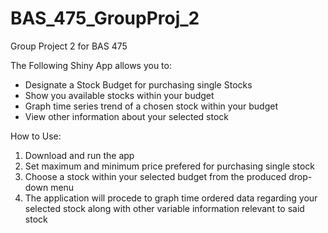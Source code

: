 # BAS_475_GroupProj_2
Group Project 2 for BAS 475

The Following Shiny App allows you to:
- Designate a Stock Budget for purchasing single Stocks
- Show you available stocks within your budget
- Graph time series trend of a chosen stock within your budget
- View other information about your selected stock

How to Use:
1. Download and run the app
2. Set maximum and minimum price prefered for purchasing single stock
3. Choose a stock within your selected budget from the produced drop-down menu
4. The application will procede to graph time ordered data regarding your selected stock along with other variable information relevant to said stock
